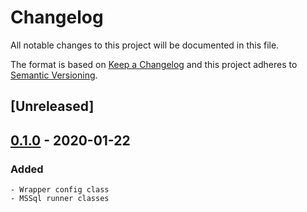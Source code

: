 # Changelog
All notable changes to this project will be documented in this file.

The format is based on [Keep a Changelog](http://keepachangelog.com/en/1.0.0/)
and this project adheres to [Semantic Versioning](http://semver.org/spec/v2.0.0.html).

## [Unreleased]

## [0.1.0] - 2020-01-22
### Added
    - Wrapper config class
    - MSSql runner classes

[0.1.0]: https://github.com/equinoxfitness/mssql-runner/releases/tag/v0.1.0
